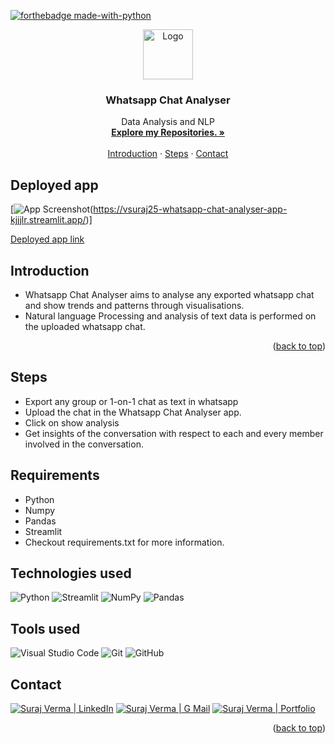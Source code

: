 [![forthebadge made-with-python](http://ForTheBadge.com/images/badges/made-with-python.svg)](https://www.python.org/)

<div id="top"></div>

<div align="center">
  <a href="https://github.com/vsuraj25">
    <img src="https://img.icons8.com/cotton/128/null/whatsapp--v3.png" alt="Logo" width="80" height="80"/> 
  </a>

    
<h3 align="center">Whatsapp Chat Analyser</h3>

 <p align="center">
    Data Analysis and NLP
    <br />
    <a href="https://github.com/vsuraj25"><strong>Explore my Repositories. »</strong></a>
    <br />
    <br />
    <a href="#intro">Introduction</a>
    ·
    <a href="#steps"> Steps</a>
    ·
    <a href="#contact">Contact</a>
  </p>
</div>



## **Deployed app**
[![App Screenshot](https://user-images.githubusercontent.com/55409076/216035141-a58a6356-6a51-43b8-b5d5-15382069bc9d.PNG)(https://vsuraj25-whatsapp-chat-analyser-app-kjjjlr.streamlit.app/)]


[Deployed app link](https://vsuraj25-whatsapp-chat-analyser-app-kjjjlr.streamlit.app/)

<!-- GETTING STARTED -->
<div id="intro"></div>

## **Introduction**
*  Whatsapp Chat Analyser aims to analyse any exported whatsapp chat and show trends and patterns through visualisations. 
*  Natural language Processing and analysis of text data is performed on the uploaded whatsapp chat.


<p align="right">(<a href="#top">back to top</a>)</p> 


<!-- Steps -->
<div id="steps"></div>

## **Steps**
* Export any group or 1-on-1 chat as text in whatsapp
* Upload the chat in the Whatsapp Chat Analyser app.
* Click on show analysis
* Get insights of the conversation with respect to each and every member involved in the conversation.

## **Requirements**
* Python 
* Numpy
* Pandas
* Streamlit
* Checkout requirements.txt for more information.

## **Technologies used**
![Python](https://img.shields.io/badge/python-3670A0?style=for-the-badge&logo=python&logoColor=ffdd54)
![Streamlit](https://img.shields.io/badge/Streamlit-FF4B4B?style=for-the-badge&logo=Streamlit&logoColor=white)
![NumPy](https://img.shields.io/badge/numpy-%23013243.svg?style=for-the-badge&logo=numpy&logoColor=white)
![Pandas](https://img.shields.io/badge/pandas-%23150458.svg?style=for-the-badge&logo=pandas&logoColor=white)


## **Tools used**
![Visual Studio Code](https://img.shields.io/badge/Visual_Studio_Code-0078D4?style=for-the-badge&logo=visual%20studio%20code&logoColor=white)
![Git](https://img.shields.io/badge/git-%23F05033.svg?style=for-the-badge&logo=git&logoColor=white)
![GitHub](https://img.shields.io/badge/github-%23121011.svg?style=for-the-badge&logo=github&logoColor=white)

<!-- CONTACT -->
<div id="contact"></div>

## **Contact**
[![Suraj Verma | LinkedIn](https://img.shields.io/badge/Suraj_Verma-eeeeee?style=for-the-badge&logo=linkedin&logoColor=ffffff&labelColor=0A66C2)][reach_linkedin]
[![Suraj Verma | G Mail](https://img.shields.io/badge/sv255255-eeeeee?style=for-the-badge&logo=gmail&logoColor=ffffff&labelColor=EA4335)][reach_gmail]
[![Suraj Verma | Portfolio](https://img.shields.io/badge/My_Portfolio-eeeeee?style=for-the-badge)][reach_portfolio]

[reach_portfolio]: http://vsuraj25.github.io
[reach_linkedin]: https://www.linkedin.com/in/suraj-verma-982b31157/
[reach_gmail]: mailto:sv255255@gmail.com?subject=Github



<p align="right">(<a href="#top">back to top</a>)</p>



